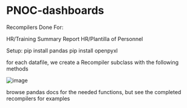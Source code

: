 # PNOC-dashboards

Recompilers Done For:

HR/Training Summary Report
HR/Plantilla of Personnel

Setup:
pip install pandas
pip install openpyxl

for each datafile, we create a Recompiler subclass with the following methods

![image](https://github.com/user-attachments/assets/92b57fc8-8b8f-4609-96a8-40726314477f)


browse pandas docs for the needed functions, but see the completed recompilers for examples
